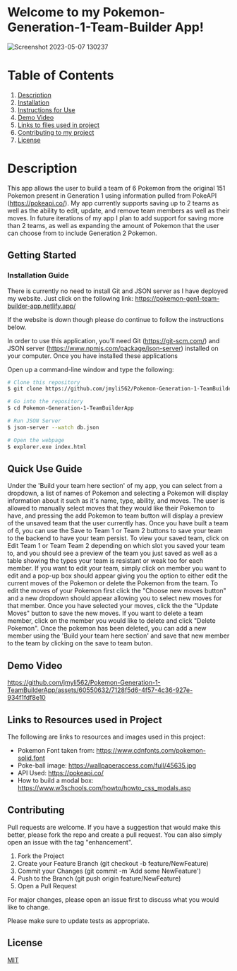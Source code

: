 # Welcome to my Pokemon-Generation-1-Team-Builder App!
![Screenshot 2023-05-07 130237](https://github.com/jmyli562/Pokemon-Generation-1-TeamBuilderApp/assets/60550632/941776ba-93ff-4d29-ab74-34724f28924f)

# Table of Contents  
1. [Description](#description)  
2. [Installation](#installation) 
3. [Instructions for Use](#instructions)
4. [Demo Video](#video)
5. [Links to files used in project](#links)
6. [Contributing to my project](#Contributing)
7. [License](#License)


# Description <a name = "description"></a>
This app allows the user to build a team of 6 Pokemon from the original 151 Pokemon present in Generation 1 using information pulled from PokeAPI (https://pokeapi.co/). My app currently supports saving up to 2 teams as well as the ability to edit, update, and remove team members as well as their moves. In future iterations of my app I plan to add support for saving more than 2 teams, as well as expanding the amount of Pokemon that the user can choose from to include Generation 2 Pokemon.

## Getting Started

### Installation Guide <a name = "installation"></a>

There is currently no need to install Git and JSON server as I have deployed my website. Just click on the following link: https://pokemon-gen1-team-builder-app.netlify.app/

If the website is down though please do continue to follow the instructions below.

In order to use this application, you'll need Git (https://git-scm.com/) and JSON server (https://www.npmjs.com/package/json-server) installed on your computer. 
Once you have installed these applications

Open up a command-line window and type the following:
```bash
# Clone this repository
$ git clone https://github.com/jmyli562/Pokemon-Generation-1-TeamBuilderApp.git

# Go into the repository
$ cd Pokemon-Generation-1-TeamBuilderApp

# Run JSON Server
$ json-server --watch db.json

# Open the webpage
$ explorer.exe index.html
```
## Quick Use Guide <a name = "instructions"></a>
Under the 'Build your team here section' of my app, you can select from a dropdown, a list of names of Pokemon and selecting a Pokemon will display information about it such as it's name, type, ability, and moves. The user is allowed to manually select moves that they would like their Pokemon to have, and pressing the add Pokemon to team button will display a preview of the unsaved team that the user currently has. Once you have built a team of 6, you can use the Save to Team 1 or Team 2 buttons to save your team to the backend to have your team persist. To view your saved team, click on Edit Team 1 or Team Team 2 depending on which slot you saved your team to, and you should see a preview of the team you just saved as well as a table showing the types your team is resistant or weak too for each member. If you want to edit your team, simply click on member you want to edit and a pop-up box should appear giving you the option to either edit the current moves of the Pokemon or delete the Pokemon from the team. To edit the moves of your Pokemon first click the "Choose new moves button" and a new dropdown should appear allowing you to select new moves for that member. Once you have selected your moves, click the the "Update Moves" button to save the new moves. If you want to delete a team member, click on the member you would like to delete and click "Delete Pokemon". Once the pokemon has been deleted, you can add a new member using the 'Build your team here section' and save that new member to the team by clicking on the save to team buton.

## Demo Video <a name = "video"></a>

https://github.com/jmyli562/Pokemon-Generation-1-TeamBuilderApp/assets/60550632/7128f5d6-4f57-4c36-927e-934f1fdf8e10

## Links to Resources used in Project <a name = "links"></a>
The following are links to resources and images used in this project:

* Pokemon Font taken from: https://www.cdnfonts.com/pokemon-solid.font
* Poke-ball image: https://wallpaperaccess.com/full/45635.jpg
* API Used: https://pokeapi.co/
* How to build a modal box: https://www.w3schools.com/howto/howto_css_modals.asp

## Contributing <a name = "Contributing"></a>

Pull requests are welcome. If you have a suggestion that would make this better, please fork the repo and create a pull request. You can also simply open an issue with the tag "enhancement".
1) Fork the Project
2) Create your Feature Branch (git checkout -b feature/NewFeature)
3) Commit your Changes (git commit -m 'Add some NewFeature')
4) Push to the Branch (git push origin feature/NewFeature)
5) Open a Pull Request

For major changes, please open an issue first
to discuss what you would like to change.

Please make sure to update tests as appropriate.

## License <a name = "License"></a>

[MIT](https://choosealicense.com/licenses/mit/)

